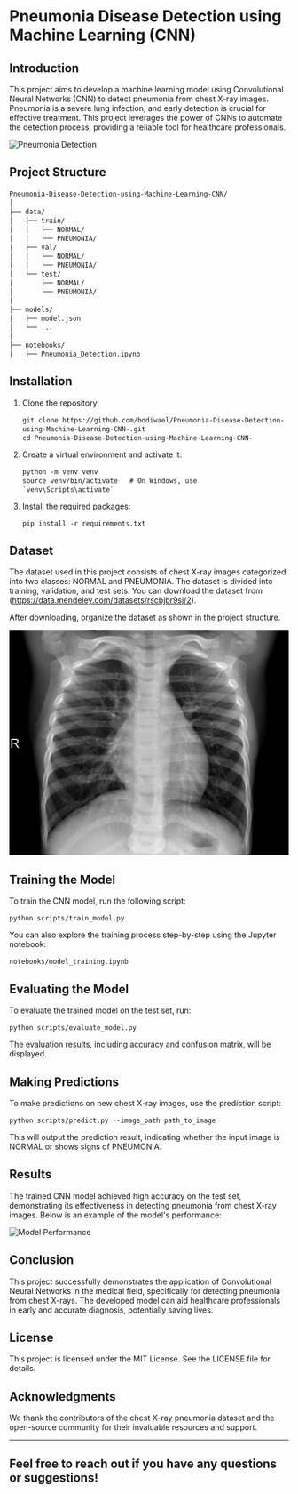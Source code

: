 # Pneumonia Disease Detection using Machine Learning (CNN)

## Introduction

This project aims to develop a machine learning model using Convolutional Neural Networks (CNN) to detect pneumonia from chest X-ray images. Pneumonia is a severe lung infection, and early detection is crucial for effective treatment. This project leverages the power of CNNs to automate the detection process, providing a reliable tool for healthcare professionals.

![Pneumonia Detection](images/img1.jpg)

## Project Structure

```
Pneumonia-Disease-Detection-using-Machine-Learning-CNN/
│
├── data/
│   ├── train/
│   │   ├── NORMAL/
│   │   └── PNEUMONIA/
│   ├── val/
│   │   ├── NORMAL/
│   │   └── PNEUMONIA/
│   └── test/
│       ├── NORMAL/
│       └── PNEUMONIA/
│
├── models/
│   ├── model.json
│   └── ...
│
├── notebooks/
│   ├── Pneumonia_Detection.ipynb
```

## Installation

1. Clone the repository:
   ```
   git clone https://github.com/bodiwael/Pneumonia-Disease-Detection-using-Machine-Learning-CNN-.git
   cd Pneumonia-Disease-Detection-using-Machine-Learning-CNN-
   ```

2. Create a virtual environment and activate it:
   ```
   python -m venv venv
   source venv/bin/activate   # On Windows, use `venv\Scripts\activate`
   ```

3. Install the required packages:
   ```
   pip install -r requirements.txt
   ```

## Dataset

The dataset used in this project consists of chest X-ray images categorized into two classes: NORMAL and PNEUMONIA. The dataset is divided into training, validation, and test sets. You can download the dataset from (https://data.mendeley.com/datasets/rscbjbr9sj/2).

After downloading, organize the dataset as shown in the project structure.

![Sample Chest X-ray](assets/normal.jpeg)

## Training the Model

To train the CNN model, run the following script:
```
python scripts/train_model.py
```

You can also explore the training process step-by-step using the Jupyter notebook:
```
notebooks/model_training.ipynb
```

## Evaluating the Model

To evaluate the trained model on the test set, run:
```
python scripts/evaluate_model.py
```

The evaluation results, including accuracy and confusion matrix, will be displayed.

## Making Predictions

To make predictions on new chest X-ray images, use the prediction script:
```
python scripts/predict.py --image_path path_to_image
```

This will output the prediction result, indicating whether the input image is NORMAL or shows signs of PNEUMONIA.

## Results

The trained CNN model achieved high accuracy on the test set, demonstrating its effectiveness in detecting pneumonia from chest X-ray images. Below is an example of the model's performance:

![Model Performance](images/model_performance.png)

## Conclusion

This project successfully demonstrates the application of Convolutional Neural Networks in the medical field, specifically for detecting pneumonia from chest X-rays. The developed model can aid healthcare professionals in early and accurate diagnosis, potentially saving lives.

## License

This project is licensed under the MIT License. See the LICENSE file for details.

## Acknowledgments

We thank the contributors of the chest X-ray pneumonia dataset and the open-source community for their invaluable resources and support.

---

Feel free to reach out if you have any questions or suggestions!
---
